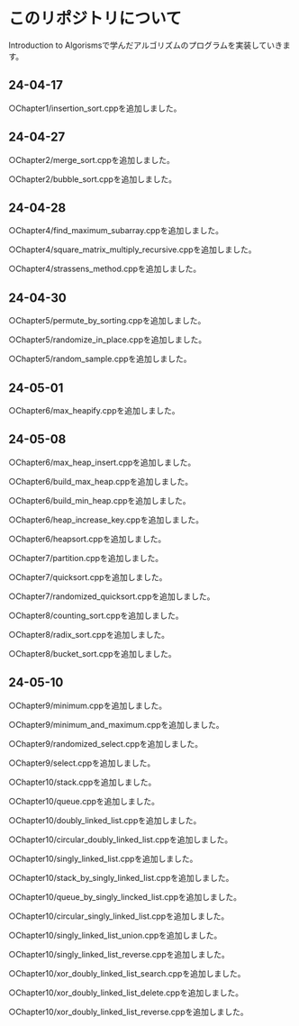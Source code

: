 # このリポジトリについて
Introduction to Algorismsで学んだアルゴリズムのプログラムを実装していきます。

## 24-04-17
○Chapter1/insertion_sort.cppを追加しました。
## 24-04-27
○Chapter2/merge_sort.cppを追加しました。

○Chapter2/bubble_sort.cppを追加しました。
## 24-04-28
○Chapter4/find_maximum_subarray.cppを追加しました。

○Chapter4/square_matrix_multiply_recursive.cppを追加しました。

○Chapter4/strassens_method.cppを追加しました。
## 24-04-30
○Chapter5/permute_by_sorting.cppを追加しました。

○Chapter5/randomize_in_place.cppを追加しました。

○Chapter5/random_sample.cppを追加しました。
## 24-05-01
○Chapter6/max_heapify.cppを追加しました。
## 24-05-08
○Chapter6/max_heap_insert.cppを追加しました。

○Chapter6/build_max_heap.cppを追加しました。

○Chapter6/build_min_heap.cppを追加しました。

○Chapter6/heap_increase_key.cppを追加しました。

○Chapter6/heapsort.cppを追加しました。

○Chapter7/partition.cppを追加しました。

○Chapter7/quicksort.cppを追加しました。

○Chapter7/randomized_quicksort.cppを追加しました。

○Chapter8/counting_sort.cppを追加しました。

○Chapter8/radix_sort.cppを追加しました。

○Chapter8/bucket_sort.cppを追加しました。
## 24-05-10
○Chapter9/minimum.cppを追加しました。

○Chapter9/minimum_and_maximum.cppを追加しました。

○Chapter9/randomized_select.cppを追加しました。

○Chapter9/select.cppを追加しました。

○Chapter10/stack.cppを追加しました。

○Chapter10/queue.cppを追加しました。

○Chapter10/doubly_linked_list.cppを追加しました。

○Chapter10/circular_doubly_linked_list.cppを追加しました。

○Chapter10/singly_linked_list.cppを追加しました。

○Chapter10/stack_by_singly_linked_list.cppを追加しました。

○Chapter10/queue_by_singly_lincked_list.cppを追加しました。

○Chapter10/circular_singly_linked_list.cppを追加しました。

○Chapter10/singly_linked_list_union.cppを追加しました。

○Chapter10/singly_linked_list_reverse.cppを追加しました。

○Chapter10/xor_doubly_linked_list_search.cppを追加しました。

○Chapter10/xor_doubly_linked_list_delete.cppを追加しました。

○Chapter10/xor_doubly_linked_list_reverse.cppを追加しました。




